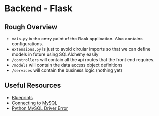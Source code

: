 # Backend - Flask

## Rough Overview
* `main.py` is the entry point of the Flask application. Also contains configurations.
* `extensions.py` is just to avoid circular imports so that we can define models in future using SQLAlchemy easily
* `/controllers` will contain all the api routes that the front end requires.
* `/models` will contain the data access object definitions
* `/services` will contain the business logic (nothing yet)


## Useful Resources
* [Blueprints](https://www.youtube.com/watch?v=WteIH6J9v64)
* [Connecting to MySQL](https://www.youtube.com/watch?v=Tu4vRU4lt6k)
* [Python MySQL Driver Error](https://stackoverflow.com/questions/22252397/importerror-no-module-named-mysqldb)
